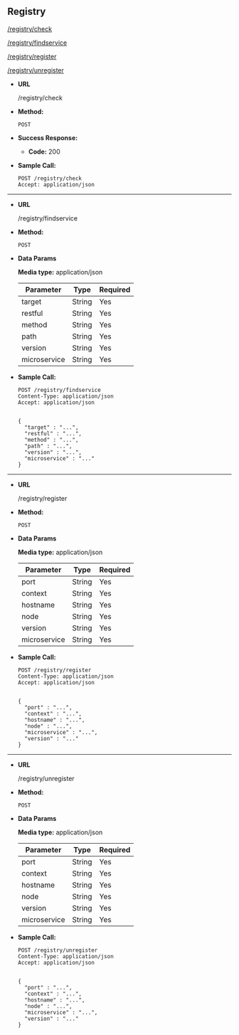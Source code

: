 **Registry**
----
[/registry/check](#check)

[/registry/findservice](#findservice)

[/registry/register](#register)

[/registry/unregister](#unregister)

<a name="check"></a>
* **URL**

  /registry/check

* **Method:**

  `POST`

* **Success Response:**

  * **Code:** 200

* **Sample Call:**

    ``` shell
    POST /registry/check
    Accept: application/json
    ```
---

<a name="findservice"></a>
* **URL**

  /registry/findservice

* **Method:**

  `POST`

* **Data Params**

    **Media type:** application/json

    | Parameter | Type | Required |
    | --- | --- | --- |
    | target | String | Yes |
    | restful | String | Yes |
    | method | String | Yes |
    | path | String | Yes |
    | version | String | Yes |
    | microservice | String | Yes |

* **Sample Call:**

    ``` shell
    POST /registry/findservice
    Content-Type: application/json
    Accept: application/json


    {
      "target" : "...",
      "restful" : "...",
      "method" : "...",
      "path" : "...",
      "version" : "...",
      "microservice" : "..."
    }
    ```
---

<a name="register"></a>
* **URL**

  /registry/register

* **Method:**

  `POST`

* **Data Params**

    **Media type:** application/json

    | Parameter | Type | Required |
    | --- | --- | --- |
    | port | String | Yes |
    | context | String | Yes |
    | hostname | String | Yes |
    | node | String | Yes |
    | version | String | Yes |
    | microservice | String | Yes |

* **Sample Call:**

    ``` shell
    POST /registry/register
    Content-Type: application/json
    Accept: application/json


    {
      "port" : "...",
      "context" : "...",
      "hostname" : "...",
      "node" : "...",
      "microservice" : "...",
      "version" : "..."
    }
    ```
---

<a name="unregister"></a>
* **URL**

  /registry/unregister

* **Method:**

  `POST`

* **Data Params**

    **Media type:** application/json

    | Parameter | Type | Required |
    | --- | --- | --- |
    | port | String | Yes |
    | context | String | Yes |
    | hostname | String | Yes |
    | node | String | Yes |
    | version | String | Yes |
    | microservice | String | Yes |

* **Sample Call:**

    ``` shell
    POST /registry/unregister
    Content-Type: application/json
    Accept: application/json


    {
      "port" : "...",
      "context" : "...",
      "hostname" : "...",
      "node" : "...",
      "microservice" : "...",
      "version" : "..."
    }
    ```
